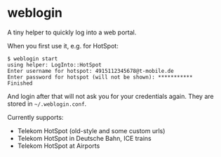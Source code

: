 # weblogin

A tiny helper to quickly log into a web portal.

When you first use it, e.g. for HotSpot:

    $ weblogin start
    using helper: LogInto::HotSpot
    Enter username for hotspot: 4915112345678@t-mobile.de
    Enter password for hotspot (will not be shown): ***********
    Finished

And login after that will not ask you for your credentials again. They are stored in `~/.weblogin.conf`.

Currently supports:

* Telekom HotSpot (old-style and some custom urls)
* Telekom HotSpot in Deutsche Bahn, ICE trains
* Telekom HotSpot at Airports
